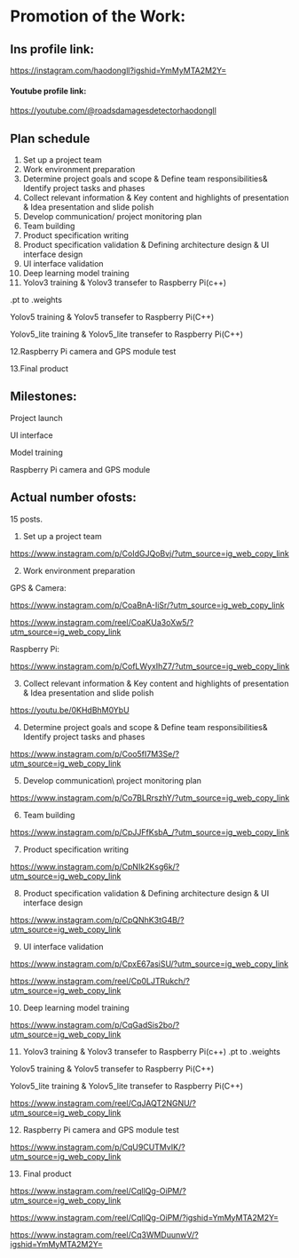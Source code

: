 # Promotion of the Work:
## Ins profile link:
https://instagram.com/haodongll?igshid=YmMyMTA2M2Y=
#### Youtube profile link:
https://youtube.com/@roadsdamagesdetectorhaodongll

## Plan schedule
1. Set up a project team
2. Work environment preparation
3. Determine project goals and scope & Define team responsibilities& Identify project tasks and phases
4. Collect relevant information & Key content and highlights of presentation & Idea presentation and slide polish
5. Develop communication/ project monitoring plan
6. Team building
7. Product specification writing
8. Product specification validation & Defining architecture design & UI interface design
9. UI interface validation
10. Deep learning model training
11. Yolov3 training & Yolov3 transefer to Raspberry Pi(c++)

.pt to .weights

Yolov5 training & Yolov5 transefer to Raspberry Pi(C++)

Yolov5_lite training & Yolov5_lite transefer to Raspberry Pi(C++)

12.Raspberry Pi camera and GPS module test

13.Final product

## Milestones:

Project launch

UI interface

Model training

Raspberry Pi camera and GPS module

## Actual number ofosts:
15 posts.

1. Set up a project team

https://www.instagram.com/p/CoIdGJQoBvj/?utm_source=ig_web_copy_link

2. Work environment preparation

GPS & Camera:

https://www.instagram.com/p/CoaBnA-IiSr/?utm_source=ig_web_copy_link

https://www.instagram.com/reel/CoaKUa3oXw5/?utm_source=ig_web_copy_link

Raspberry Pi:

https://www.instagram.com/p/CofLWyxIhZ7/?utm_source=ig_web_copy_link

 
3. Collect relevant information & Key content and highlights of presentation & Idea presentation and slide polish

https://youtu.be/0KHdBhM0YbU

4. Determine project goals and scope & Define team responsibilities& Identify project tasks and phases

https://www.instagram.com/p/Coo5fI7M3Se/?utm_source=ig_web_copy_link

5. Develop communication\ project monitoring plan

https://www.instagram.com/p/Co7BLRrszhY/?utm_source=ig_web_copy_link


6. Team building

https://www.instagram.com/p/CpJJFfKsbA_/?utm_source=ig_web_copy_link

7. Product specification writing

https://www.instagram.com/p/CpNIk2Ksg6k/?utm_source=ig_web_copy_link

8. Product specification validation & Defining architecture design & UI interface design

https://www.instagram.com/p/CpQNhK3tG4B/?utm_source=ig_web_copy_link

9. UI interface validation

https://www.instagram.com/p/CpxE67asiSU/?utm_source=ig_web_copy_link

https://www.instagram.com/reel/Cp0LJTRukch/?utm_source=ig_web_copy_link


10. Deep learning model training 

https://www.instagram.com/p/CqGadSis2bo/?utm_source=ig_web_copy_link
 
11. Yolov3 training & Yolov3 transefer to Raspberry Pi(c++)
.pt to .weights

Yolov5 training & Yolov5 transefer to Raspberry Pi(C++)

Yolov5_lite training & Yolov5_lite transefer to Raspberry Pi(C++)

https://www.instagram.com/reel/CqJAQT2NGNU/?utm_source=ig_web_copy_link

12. Raspberry Pi camera and GPS module test

https://www.instagram.com/p/CqU9CUTMvIK/?utm_source=ig_web_copy_link

13. Final product

https://www.instagram.com/reel/CqllQg-OiPM/?utm_source=ig_web_copy_link

https://www.instagram.com/reel/CqllQg-OiPM/?igshid=YmMyMTA2M2Y=

https://www.instagram.com/reel/Cq3WMDuunwV/?igshid=YmMyMTA2M2Y=
